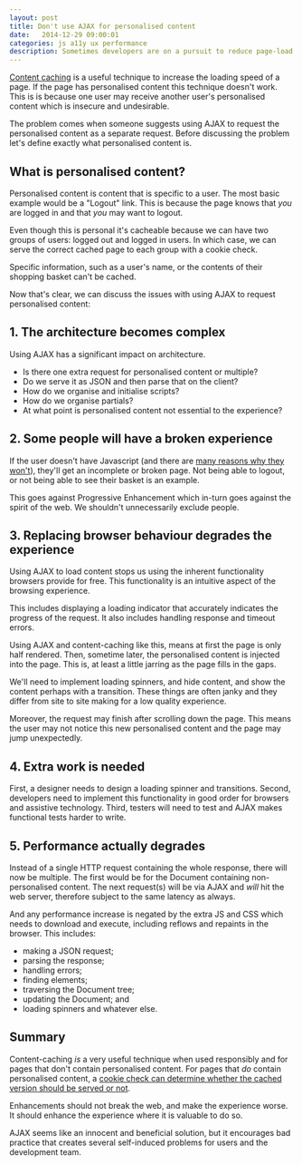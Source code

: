 ```yaml
---
layout: post
title: Don't use AJAX for personalised content
date:   2014-12-29 09:00:01
categories: js a11y ux performance
description: Sometimes developers are on a pursuit to reduce page-load time by utilising AJAX to get around personalised content. This is problematic.
---
```


[Content caching](https://developer.akamai.com/stuff/Caching/Content_Caching.html) is a useful technique to increase the loading speed of a page. If the page has personalised content this technique doesn't work. This is is because one user may receive another user's personalised content which is insecure and undesirable.

The problem comes when someone suggests using AJAX to request the personalised content as a separate request. Before discussing the problem let's define exactly what personalised content is.

## What is personalised content?

Personalised content is content that is specific to a user. The most basic example would be a "Logout" link. This is because the page knows that *you* are logged in and that *you* may want to logout.

Even though this is personal it's cacheable because we can have two groups of users: logged out and logged in users. In which case, we can serve the correct cached page to each group with a cookie check.

Specific information, such as a user's name, or the contents of their shopping basket can't be cached.

Now that's clear, we can discuss the issues with using AJAX to request personalised content:

## 1. The architecture becomes complex

Using AJAX has a significant impact on architecture.

* Is there one extra request for personalised content or multiple?
* Do we serve it as JSON and then parse that on the client?
* How do we organise and initialise scripts?
* How do we organise partials?
* At what point is personalised content not essential to the experience?

## 2. Some people will have a broken experience

If the user doesn't have Javascript (and there are [many reasons why they won't](http://kryogenix.org/code/browser/everyonehasjs.html)), they'll get an incomplete or broken page. Not being able to logout, or not being able to see their basket is an example.

This goes against Progressive Enhancement which in-turn goes against the spirit of the web. We shouldn't unnecessarily exclude people.

## 3. Replacing browser behaviour degrades the experience

Using AJAX to load content stops us using the inherent functionality browsers provide for free. This functionality is an intuitive aspect of the browsing experience.

This includes displaying a loading indicator that accurately indicates the progress of the request. It also includes handling response and timeout errors.

Using AJAX and content-caching like this, means at first the page is only half rendered. Then, sometime later, the personalised content is injected into the page. This is, at least a little jarring as the page fills in the gaps.

We'll need to implement loading spinners, and hide content, and show the content perhaps with a transition. These things are often janky and they differ from site to site making for a low quality experience.

Moreover, the request may finish after scrolling down the page. This means the user may not notice this new personalised content and the page may jump unexpectedly.

## 4. Extra work is needed

First, a designer needs to design a loading spinner and transitions. Second, developers need to implement this functionality in good order for browsers and assistive technology. Third, testers will need to test and AJAX makes functional tests harder to write.

## 5. Performance actually degrades

Instead of a single HTTP request containing the whole response, there will now be multiple. The first would be for the Document containing non-personalised content. The next request(s) will be via AJAX and *will* hit the web server, therefore subject to the same latency as always.

And any performance increase is negated by the extra JS and CSS which needs to download and execute, including reflows and repaints in the browser. This includes:

* making a JSON request;
* parsing the response;
* handling errors;
* finding elements;
* traversing the Document tree;
* updating the Document; and
* loading spinners and whatever else.

## Summary

Content-caching *is* a very useful technique when used responsibly and for pages that don't contain personalised content. For pages that *do* contain personalised content, a [cookie check can determine whether the cached version should be served or not](https://blogs.akamai.com/2014/05/and-you-thought-your-page-could-not-be-cached.html).

Enhancements should not break the web, and make the experience worse. It should enhance the experience where it is valuable to do so.

AJAX seems like an innocent and beneficial solution, but it encourages bad practice that creates several self-induced problems for users and the development team.

<!--

## Todo:

* https://remysharp.com/2012/04/25/mobile-battery-performance
* http://itamarst.org/writings/dynamiccaching.html
* cache invalidated means it goes to server anyway

## Comment from blog covers it off:

> I think this would be a useful technique in only special situations. It does accomplish what you want but will require multiple downloads and will make a portion of your page unaccessible to those who have disabled JS (from what I have heard that is 10% of the intenet population).

> Plus I am dubious of the savings. The reason for the caching to not have a web brower contact the website. It can just retrieve the content from cache. But if it is having to retrieve a portion of the content anyway you still have to make a HTTP request. Might as well make that response a bit bigger and get rid of the multiple requests and more complex code.

> Sounds to me like this is going a little overboard on caching. Some pages are just not designed for caching. If that is the case then implement your application to use the “If-Modified-Since” header. That way the user can make their request but get back a small response in most cases.

> I think this is premature optimization.

-->
